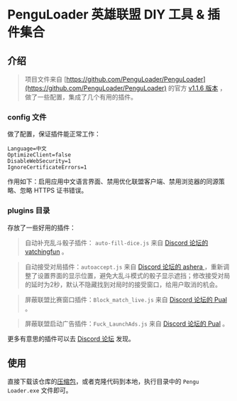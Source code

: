 # PenguLoader 英雄联盟 DIY 工具 & 插件集合

## 介绍

> 项目文件来自 [https://github.com/PenguLoader/PenguLoader](https://github.com/PenguLoader/PenguLoader) 的官方 [v1.1.6 版本](https://github.com/PenguLoader/PenguLoader/releases/download/v1.1.6/pengu-loader-v1.1.6.zip) ，做了一些配置，集成了几个有用的插件。

### config 文件

做了配置，保证插件能正常工作：

```plain
Language=中文
OptimizeClient=false
DisableWebSecurity=1
IgnoreCertificateErrors=1
```

作用如下：启用应用中文语言界面、禁用优化联盟客户端、禁用浏览器的同源策略、忽略 HTTPS 证书错误。


### plugins 目录

存放了一些好用的插件：

> 自动补充乱斗骰子插件： `auto-fill-dice.js` 来自 [Discord 论坛的 vatchingfun](https://discord.com/channels/1069483280438673418/1077886267464892468/threads/1365610922046918716) 。

> 自动接受对局插件：`autoaccept.js` 来自 [Discord 论坛的 ashera ](https://discord.com/channels/1069483280438673418/1077886267464892468/threads/1371799042832597054) ，重新调整了设置界面的显示位置，避免大乱斗模式的骰子显示遮挡；修改接受对局的延时为2秒，默认不隐藏找到对局时的接受窗口，给用户取消的机会。

> 屏蔽联盟比赛窗口插件：`Block_match_live.js` 来自 [Discord 论坛的 Pual](https://discord.com/channels/1069483280438673418/1077886267464892468/threads/1354072649306865695) 。

> 屏蔽联盟启动广告插件：`Fuck_LaunchAds.js` 来自 [Discord 论坛的 Pual](https://discord.com/channels/1069483280438673418/1077886267464892468/threads/1346419571028004966) 。


更多有意思的插件可以去 [Discord 论坛](https://discord.com/channels/1069483280438673418/1077886267464892468) 发现。


## 使用

直接下载该仓库的[压缩包](https://github.com/crazy-zxx/pengu-loader-v1.1.6/archive/refs/tags/v5.0.zip)，或者克隆代码到本地，执行目录中的 `Pengu Loader.exe` 文件即可。


